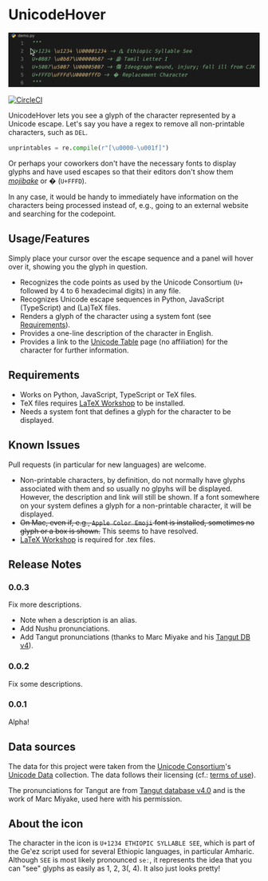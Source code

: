 # UnicodeHover

![img](./img/demo.gif)

[![CircleCI](https://circleci.com/gh/jamesohortle/UnicodeHover/tree/master.svg?style=svg&circle-token=3e37509dd484de97a96efe5931aa37f689a09c15)](https://circleci.com/gh/jamesohortle/UnicodeHover/tree/master)

UnicodeHover lets you see a glyph of the character represented by a Unicode escape. Let's say you have a regex to remove all non-printable characters, such as `DEL`.

```python
unprintables = re.compile(r"[\u0000-\u001f]")
```

Or perhaps your coworkers don't have the necessary fonts to display glyphs and have used escapes so that their editors don't show them [_mojibake_](https://en.wikipedia.org/wiki/Mojibake) or � (`U+FFFD`).

In any case, it would be handy to immediately have information on the characters being processed instead of, e.g., going to an external website and searching for the codepoint.

## Usage/Features

Simply place your cursor over the escape sequence and a panel will hover over it, showing you the glyph in question.

- Recognizes the code points as used by the Unicode Consortium (`U+` followed by 4 to 6 hexadecimal digits) in any file.
- Recognizes Unicode escape sequences in Python, JavaScript (TypeScript) and (La)TeX files.
- Renders a glyph of the character using a system font (see [Requirements](#requirements)).
- Provides a one-line description of the character in English.
- Provides a link to the [Unicode Table](https://unicode-table.com) page (no affiliation) for the character for further information.

## Requirements

- Works on Python, JavaScript, TypeScript or TeX files.
- TeX files requires [LaTeX Workshop](https://github.com/James-Yu/LaTeX-Workshop) to be installed.
- Needs a system font that defines a glyph for the character to be displayed.

## Known Issues

Pull requests (in particular for new languages) are welcome.

- Non-printable characters, by definition, do not normally have glyphs associated with them and so usually no glpyhs will be displayed. However, the description and link will still be shown. If a font somewhere on your system defines a glyph for a non-printable character, it will be displayed.
- ~~On Mac, even if, e.g., `Apple Color Emoji` font is installed, sometimes no glyph or a box is shown.~~ This seems to have resolved.
- [LaTeX Workshop](https://github.com/James-Yu/LaTeX-Workshop) is required for .tex files.

## Release Notes

### 0.0.3

Fix more descriptions.

- Note when a description is an alias.
- Add Nushu pronunciations.
- Add Tangut pronunciations (thanks to Marc Miyake and his [Tangut DB v4](http://www.amritas.com/Tangut/tangutdb-4-0.xls)).

### 0.0.2

Fix some descriptions.

### 0.0.1

Alpha!

## Data sources

The data for this project were taken from the [Unicode Consortium](https://home.unicode.org/)'s [Unicode Data](https://www.unicode.org/Public/UCD/latest/) collection. The data follows their licensing (cf.: [terms of use](http://www.unicode.org/terms_of_use.html)).

The pronunciations for Tangut are from [Tangut database v4.0](http://www.amritas.com/Tangut/tangutdb-4-0.xls) and is the work of Marc Miyake, used here with his permission.

## About the icon

The character in the icon is `U+1234 ETHIOPIC SYLLABLE SEE`, which is part of the Geʽez script used for several Ethiopic languages, in particular Amharic. Although `SEE` is most likely pronounced `seː`, it represents the idea that you can "see" glyphs as easily as 1, 2, 3(, 4). It also just looks pretty!
